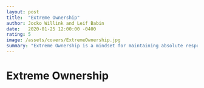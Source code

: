 ```yaml
---
layout: post
title:  "Extreme Ownership"
author: Jocko Willink and Leif Babin
date:   2020-01-25 12:00:00 -0400
rating: 5
image: /assets/covers/ExtremeOwnership.jpg
summary: "Extreme Ownership is a mindset for maintaining absolute responsibility for the success of your team as a leader. The authors describe a number of behaviors to \"Check The Ego\" as a leader, and provide great insight into how to win as a team. However, for a book that claims it \"isn't meant to be an individual's glorified war story", they are discussed ad nauseam. 95% of the substance of this book can be gained from reading the 'Principle' and 'Application to Business' sections of each chapter, and I'd suggest skipping everything else entirely."
---
```


# Extreme Ownership


